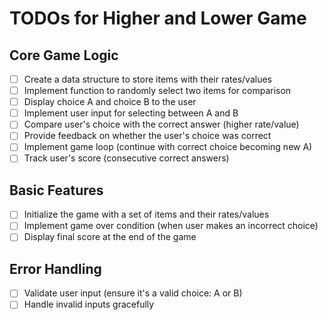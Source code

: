# TODOs for Higher and Lower Game

## Core Game Logic
- [ ] Create a data structure to store items with their rates/values
- [ ] Implement function to randomly select two items for comparison
- [ ] Display choice A and choice B to the user
- [ ] Implement user input for selecting between A and B
- [ ] Compare user's choice with the correct answer (higher rate/value)
- [ ] Provide feedback on whether the user's choice was correct
- [ ] Implement game loop (continue with correct choice becoming new A)
- [ ] Track user's score (consecutive correct answers)

## Basic Features
- [ ] Initialize the game with a set of items and their rates/values
- [ ] Implement game over condition (when user makes an incorrect choice)
- [ ] Display final score at the end of the game

## Error Handling
- [ ] Validate user input (ensure it's a valid choice: A or B)
- [ ] Handle invalid inputs gracefully